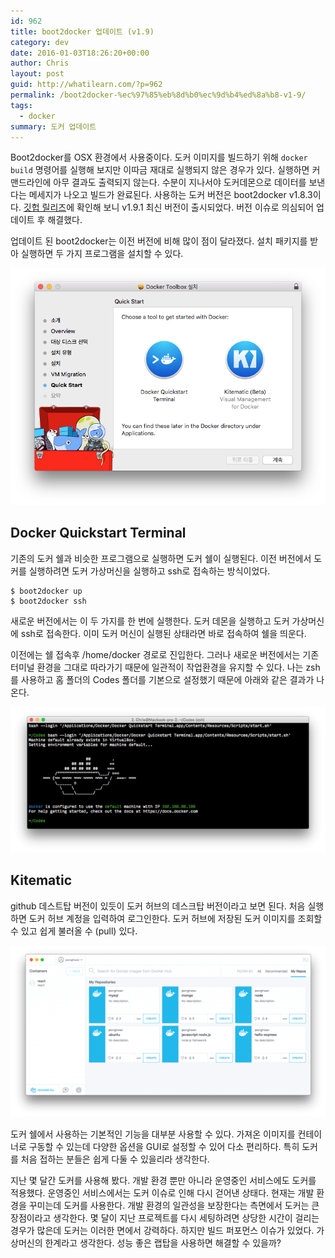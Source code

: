 ```yaml
---
id: 962
title: boot2docker 업데이트 (v1.9)
category: dev
date: 2016-01-03T18:26:20+00:00
author: Chris
layout: post
guid: http://whatilearn.com/?p=962
permalink: /boot2docker-%ec%97%85%eb%8d%b0%ec%9d%b4%ed%8a%b8-v1-9/
tags:
  - docker
summary: 도커 업데이트
---
```


Boot2docker를 OSX 환경에서 사용중이다. 도커 이미지를 빌드하기 위해 `docker build` 명령어를 실행해 보지만 이따금 재대로 실행되지 않은 경우가 있다. 실행하면 커맨드라인에 아무 결과도 출력되지 않는다. 수분이 지나서야 도커데몬으로 데이터를 보낸다는 메세지가 나오고 빌드가 완료된다. 사용하는 도커 버전은 boot2docker v1.8.3이다. [깃헙 릴리즈](https://github.com/boot2docker/boot2docker/releases)에 확인해 보니 v1.9.1 최신 버전이 출시되었다. 버전 이슈로 의심되어 업데이트 후 해결했다.

업데이트 된 boot2docker는 이전 버전에 비해 많이 점이 달라졌다. 설치 패키지를 받아 실행하면 두 가지 프로그램을 설치할 수 있다.

![](/assets/imgs/2016/boot2docker1.png)

## Docker Quickstart Terminal

기존의 도커 쉘과 비슷한 프로그램으로 실행하면 도커 쉘이 실행된다. 이전 버전에서 도커를 실행하려면 도커 가상머신을 실행하고 ssh로 접속하는 방식이었다.

```
$ boot2docker up
$ boot2docker ssh
```

새로운 버전에서는 이 두 가지를 한 번에 실행한다. 도커 데몬을 실행하고 도커 가상머신에 ssh로 접속한다. 이미 도커 머신이 실행된 상태라면 바로 접속하여 쉘을 띄운다.

이전에는 쉘 접속후 /home/docker 경로로 진입한다. 그러나 새로운 버전에서는 기존 터미널 환경을 그대로 따라가기 때문에 일관적이 작업환경을 유지할 수 있다. 나는 zsh를 사용하고 홈 폴더의 Codes 폴더를 기본으로 설정했기 때문에 아래와 같은 결과가 나온다.

![](/assets/imgs/2016/boot2docker2.png)

## Kitematic

github 데스트탑 버전이 있듯이 도커 허브의 데스크탑 버전이라고 보면 된다. 처음 실행하면 도커 허브 계정을 입력하여 로그인한다. 도커 허브에 저장된 도커 이미지를 조회할 수 있고 쉽게 불러올 수 (pull) 있다.

![](/assets/imgs/2016/boot2docker3.png)

도커 쉘에서 사용하는 기본적인 기능을 대부분 사용할 수 있다. 가져온 이미지를 컨테이너로 구동할 수 있는데 다양한 옵션을 GUI로 설정할 수 있어 다소 편리하다. 특히 도커를 처음 접하는 분들은 쉽게 다둘 수 있을리라 생각한다.

지난 몇 달간 도커를 사용해 봤다. 개발 환경 뿐만 아니라 운영중인 서비스에도 도커를 적용했다. 운영중인 서비스에서는 도커 이슈로 인해 다시 걷어낸 상태다. 현재는 개발 환경을 꾸미는데 도커를 사용한다. 개발 환경의 일관성을 보장한다는 측면에서 도커는 큰 장점이라고 생각한다. 몇 달이 지난 프로젝트를 다시 세팅하려면 상당한 시간이 걸리는 경우가 많은데 도커는 이러한 면에서 강력하다. 하지만 빌드 퍼포먼스 이슈가 있었다. 가상머신의 한계라고 생각한다. 성능 좋은 랩탑을 사용하면 해결할 수 있을까?
